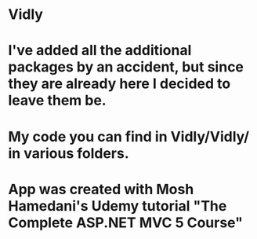 # Vidly
# I've added all the additional packages by an accident, but since they are already here I decided to leave them be.
# My code you can find in Vidly/Vidly/ in various folders.
# App was created with Mosh Hamedani's Udemy tutorial "The Complete ASP.NET MVC 5 Course"